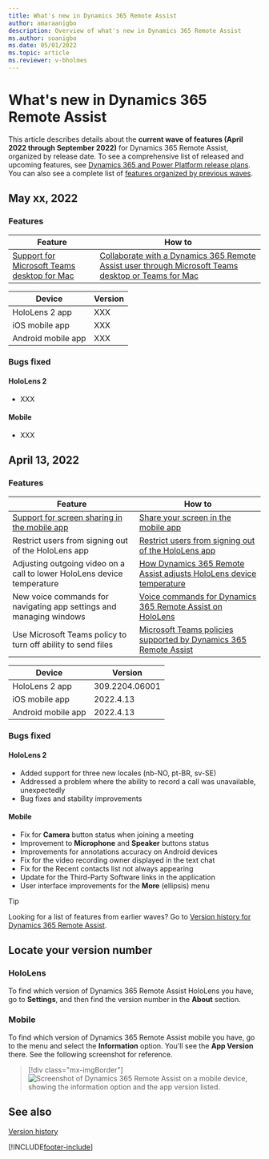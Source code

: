 ```yaml
---
title: What's new in Dynamics 365 Remote Assist
author: amaraanigbo
description: Overview of what's new in Dynamics 365 Remote Assist
ms.author: soanigbo
ms.date: 05/01/2022
ms.topic: article
ms.reviewer: v-bholmes
---
```


# What's new in Dynamics 365 Remote Assist

This article describes details about the **current wave of features (April 2022 through September 2022)** for Dynamics 365 Remote Assist, organized by release date. To see a comprehensive list of released and upcoming features, see [Dynamics 365 and Power Platform release plans](/dynamics365/release-plans/). You can also see a complete list of [features organized by previous waves](version-history.md).

## May xx, 2022

### Features

|Feature|How to|
|-----------------------------------------------|----------------------------------------------------|
|[Support for Microsoft Teams desktop for Mac](https://docs.microsoft.com/dynamics365-release-plan/2022wave1/remote-assist/dynamics365-remote-assist/support-teams-desktop-mac)|[Collaborate with a Dynamics 365 Remote Assist user through Microsoft Teams desktop or Teams for Mac](teams-pc-all.md)|

|Device|Version|
|------------------------------------------|---------------------------------------------|
|HoloLens 2 app|XXX|
|iOS mobile app|XXX|
|Android mobile app|XXX|

### Bugs fixed 

#### HoloLens 2

- XXX

#### Mobile

- XXX

## April 13, 2022

### Features

|Feature|How to|
|-----------------------------------------------|----------------------------------------------------|
|[Support for screen sharing in the mobile app](https://docs.microsoft.com/dynamics365-release-plan/2022wave1/remote-assist/dynamics365-remote-assist/support-screen-sharing-mobile-app)|[Share your screen in the mobile app](mobile-app/share-screen.md)|
|Restrict users from signing out of the HoloLens app|[Restrict users from signing out of the HoloLens app](restricted-mode-signout.md)|
|Adjusting outgoing video on a call to lower HoloLens device temperature |[How Dynamics 365 Remote Assist adjusts HoloLens device temperature](hololens-thermal-adjusting.md)|
|New voice commands for navigating app settings and managing windows|[Voice commands for Dynamics 365 Remote Assist on HoloLens](voice-commands-hololens.md)|
|Use Microsoft Teams policy to turn off ability to send files|[Microsoft Teams policies supported by Dynamics 365 Remote Assist](teams-policies.md#file-sharing-policies)|

|Device|Version|
|------------------------------------------|---------------------------------------------|
|HoloLens 2 app|309.2204.06001|
|iOS mobile app|2022.4.13|
|Android mobile app|2022.4.13|

### Bugs fixed 

#### HoloLens 2

- Added support for three new locales (nb-NO, pt-BR, sv-SE)
- Addressed a problem where the ability to record a call was unavailable, unexpectedly
- Bug fixes and stability improvements

#### Mobile

- Fix for **Camera** button status when joining a meeting 
- Improvement to **Microphone** and **Speaker** buttons status 
- Improvements for annotations accuracy on Android devices
- Fix for the video recording owner displayed in the text chat 
- Fix for the Recent contacts list not always appearing
- Update for the Third-Party Software links in the application 
- User interface improvements for the **More** (ellipsis) menu 

> [!TIP]
> Looking for a list of features from earlier waves? Go to [Version history for Dynamics 365 Remote Assist](version-history.md).

## Locate your version number

### HoloLens

To find which version of Dynamics 365 Remote Assist HoloLens you have, go to **Settings**, and then find the version number in the **About** section.

### Mobile

To find which version of Dynamics 365 Remote Assist mobile you have, go to the menu and select the **Information** option. You'll see the **App Version** there. See the following screenshot for reference.

> [!div class="mx-imgBorder"]
> ![Screenshot of Dynamics 365 Remote Assist on a mobile device, showing the information option and the app version listed.](./media/ram-version-history-locate.png)

## See also

[Version history](version-history.md)

[!INCLUDE[footer-include](../includes/footer-banner.md)]
